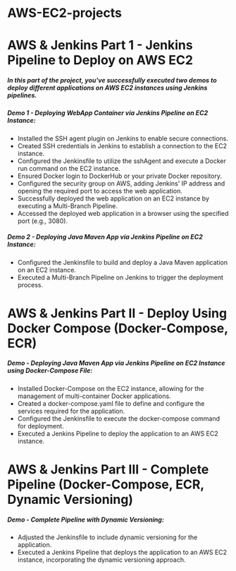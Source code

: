 # AWS-EC2-projects


# AWS & Jenkins Part 1 - Jenkins Pipeline to Deploy on AWS EC2

##### In this part of the project, you've successfully executed two demos to deploy different applications on AWS EC2 instances using Jenkins pipelines. 

##### Demo 1 - Deploying WebApp Container via Jenkins Pipeline on EC2 Instance:
- Installed the SSH agent plugin on Jenkins to enable secure connections.
- Created SSH credentials in Jenkins to establish a connection to the EC2 instance.
- Configured the Jenkinsfile to utilize the sshAgent and execute a Docker run command on the EC2 instance.
- Ensured Docker login to DockerHub or your private Docker repository.
- Configured the security group on AWS, adding Jenkins' IP address and opening the required port to access the web application.
- Successfully deployed the web application on an EC2 instance by executing a Multi-Branch Pipeline.
- Accessed the deployed web application in a browser using the specified port (e.g., 3080).

##### Demo 2 - Deploying Java Maven App via Jenkins Pipeline on EC2 Instance:
- Configured the Jenkinsfile to build and deploy a Java Maven application on an EC2 instance.
- Executed a Multi-Branch Pipeline on Jenkins to trigger the deployment process.

# AWS & Jenkins Part II - Deploy Using Docker Compose (Docker-Compose, ECR)

##### Demo - Deploying Java Maven App via Jenkins Pipeline on EC2 Instance using Docker-Compose File:
- Installed Docker-Compose on the EC2 instance, allowing for the management of multi-container Docker applications.
- Created a docker-compose.yaml file to define and configure the services required for the application.
- Configured the Jenkinsfile to execute the docker-compose command for deployment.
- Executed a Jenkins Pipeline to deploy the application to an AWS EC2 instance.

# AWS & Jenkins Part III - Complete Pipeline (Docker-Compose, ECR, Dynamic Versioning)

##### Demo - Complete Pipeline with Dynamic Versioning:
- Adjusted the Jenkinsfile to include dynamic versioning for the application.
- Executed a Jenkins Pipeline that deploys the application to an AWS EC2 instance, incorporating the dynamic versioning approach.
